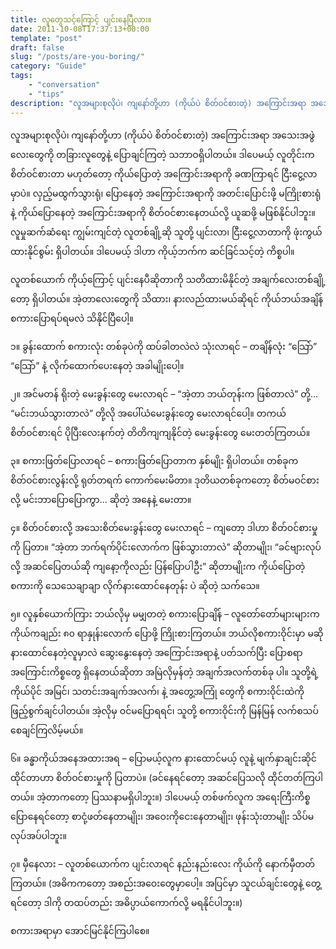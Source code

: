 ```yaml
---
title: လူတွေသင့်ကြောင့် ပျင်းနေပြီလား။
date: 2011-10-08T17:37:13+00:00
template: "post"  
draft: false  
slug: "/posts/are-you-boring/"  
category: "Guide"
tags:
    - "conversation"
    - "tips"
description: "လူအများစုလိုပဲ၊ ကျနော်တို့ဟာ (ကိုယ်ပဲ စိတ်ဝင်စားတဲ့) အကြောင်းအရာ အသေးအဖွဲ လေးတွေကို တခြားလူတွေနဲ့ ပြောချင်ကြတဲ့ သဘာဝရှိပါတယ်။ ဒါပေမယ့် လူတိုင်းက စိတ်ဝင်စားတာ မဟုတ်တော့ ကိုယ်ပြောတဲ့ အကြောင်းအရာကို ခဏကြာရင် ငြီးငွေ့လာမှာပဲ။ လှည့်မထွက်သွားရုံ၊ ပြောနေတဲ့ အကြောင်းအရာကို အတင်းပြောင်းဖို့ မကြိုးစားရုံနဲ့ ကိုယ်ပြောနေတဲ့ အကြောင်းအရာကို စိတ်ဝင်စားနေတယ်လို့ ယူဆဖို့ မဖြစ်နိုင်ပါဘူး။"
---
```

လူအများစုလိုပဲ၊ ကျနော်တို့ဟာ (ကိုယ်ပဲ စိတ်ဝင်စားတဲ့) အကြောင်းအရာ အသေးအဖွဲ လေးတွေကို တခြားလူတွေနဲ့ ပြောချင်ကြတဲ့ သဘာဝရှိပါတယ်။ ဒါပေမယ့် လူတိုင်းက စိတ်ဝင်စားတာ မဟုတ်တော့ ကိုယ်ပြောတဲ့ အကြောင်းအရာကို ခဏကြာရင် ငြီးငွေ့လာမှာပဲ။ လှည့်မထွက်သွားရုံ၊ ပြောနေတဲ့ အကြောင်းအရာကို အတင်းပြောင်းဖို့ မကြိုးစားရုံနဲ့ ကိုယ်ပြောနေတဲ့ အကြောင်းအရာကို စိတ်ဝင်စားနေတယ်လို့ ယူဆဖို့ မဖြစ်နိုင်ပါဘူး။ လူမှုဆက်ဆံရေး ကျွမ်းကျင်တဲ့ လူတစ်ချို့ဆို သူတို့ ပျင်းလာ၊ ငြီးငွေ့လာတာကို ဖုံးကွယ်ထားနိုင်စွမ်း ရှိပါတယ်။ ဒါပေမယ့် ဒါဟာ ကိုယ့်ဘက်က ဆင်ခြင်သင့်တဲ့ ကိစ္စပါ။

လူတစ်ယောက် ကိုယ့်ကြောင့် ပျင်းနေပီဆိုတာကို သတိထားမိနိုင်တဲ့ အချက်လေးတစ်ချို့တော့ ရှိပါတယ်။ အဲ့တာလေးတွေကို သိထား၊ နားလည်ထားမယ်ဆိုရင် ကိုယ်ဘယ်အချိန် စကားပြောရပ်ရမလဲ သိနိုင်ပြီပေါ့။

၁။ ခွန်းထောက် စကားလုံး တစ်ခုပဲကို ထပ်ခါတလဲလဲ သုံးလာရင် &#8211; တချိန်လုံး “သြော်” “သြော်” နဲ့ လိုက်ထောက်ပေးနေတဲ့ အခါမျိုးပေါ့။

၂။ အင်မတန် ရိုးတဲ့ မေးခွန်းတွေ မေးလာရင် &#8211; “အဲ့တာ ဘယ်တုန်းက ဖြစ်တာလဲ” တို့… “မင်းဘယ်သွားတာလဲ” တို့လို အပေါ်ယံမေးခွန်းတွေ မေးလာရင်ပေါ့။ တကယ်စိတ်ဝင်စားရင် ပိုပြီးလေးနက်တဲ့ တိတိကျကျနိုင်တဲ့ မေးခွန်းတွေ မေးတတ်ကြတယ်။

၃။ စကားဖြတ်ပြောလာရင် &#8211; စကားဖြတ်ပြောတာက နှစ်မျိုး ရှိပါတယ်။ တစ်ခုက စိတ်ဝင်စားလွန်းလို့ ရုတ်တရက် ကောက်မေးမိတာ။ ဒုတိယတစ်ခုကတော့ စိတ်မဝင်စားလို့ မင်းဘာပြောပြောကွာ… ဆိုတဲ့ အနေနဲ့ မေးတာ။

၄။ စိတ်ဝင်စားလို့ အသေးစိတ်မေးခွန်းတွေ မေးလာရင် &#8211; ကျတော့ ဒါဟာ စိတ်ဝင်စားမှုကို ပြတာ။ “အဲ့တာ ဘက်ရက်ပိုင်းလောက်က ဖြစ်သွားတာလဲ” ဆိုတာမျိုး၊ “ခင်ဗျားလုပ်လို့ အဆင်ပြေတယ်ဆို ကျနော့ကိုလည်း ပြန်ပြောပါဦး” ဆိုတာမျိုးက ကိုယ်ပြောတဲ့ စကားကို သေသေချာချာ လိုက်နားထောင်နေတုန်း ပဲ ဆိုတဲ့ သက်သေ။

၅။ လူနှစ်ယောက်ကြား ဘယ်လိုမှ မမျှတတဲ့ စကားပြောချိန် &#8211; လူတော်တော်များများက ကိုယ်ကချည်း ၈၀ ရာနှုန်းလောက် ပြောဖို့ ကြိုးစားကြတယ်။ ဘယ်လိုစကားဝိုင်းမှာ မဆို နားထောင်နေတဲ့လူမှာလဲ ဆွေးနွေးနေတဲ့ အကြောင်းအရာနဲ့ ပတ်သက်ပြီး ပြောစရာ အကြောင်းကိစ္စတွေ ရှိနေတယ်ဆိုတာ အမြဲလိုမှန်တဲ့ အချက်အလက်တစ်ခု ပါ။ သူတို့ရဲ့ ကိုယ်ပိုင် အမြင်၊ သတင်းအချက်အလက်၊ နဲ့ အတွေ့အကြုံ တွေကို စကားဝိုင်းထဲကို ဖြည့်စွက်ချင်ပါတယ်။ အဲ့လိုမှ ဝင်မပြောရရင်၊ သူတို့ စကားဝိုင်းကို မြန်မြန် လက်စသပ်စေချင်ကြလိမ့်မယ်။

၆။ ခန္ဓာကိုယ်အနေအထားအရ &#8211; ပြောမယ့်လူက နားထောင်မယ့် လူနဲ့ မျက်နှာချင်းဆိုင် ထိုင်တာဟာ စိတ်ဝင်စားမှုကို ပြတာပဲ။ (ခင်နေရင်တော့ အဆင်ပြေသလို ထိုင်တတ်ကြပါတယ်။ အဲ့တာကတော့ ပြဿနာမရှိပါဘူး။) ဒါပေမယ့် တစ်ဖက်လူက အရေးကြီးကိစ္စ ပြောနေရင်တော့ စာငုံ့ဖတ်နေတာမျိုး၊ အဝေးကိုငေးနေတာမျိုး၊ ဖုန်းသုံးတာမျိုး သိပ်မလုပ်အပ်ပါဘူး။

၇။ မှီနေလား &#8211; လူတစ်ယောက်က ပျင်းလာရင် နည်းနည်းလေး ကိုယ်ကို နောက်မှီတတ်ကြတယ်။ (အဓိကကတော့ အစည်းအဝေးတွေမှာပေါ့။ အပြင်မှာ သူငယ်ချင်းတွေနဲ့ တွေ့ရင်တော့ ဒါကို တထပ်တည်း အဓိပ္ပာယ်ကောက်လို့ မရနိုင်ပါဘူး။)

စကားအရာမှာ အောင်မြင်နိုင်ကြပါစေ။